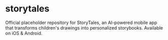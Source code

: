 # storytales
Official placeholder repository for StoryTales, an AI-powered mobile app that transforms children's drawings into personalized storybooks. Available on iOS &amp; Android.
